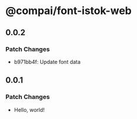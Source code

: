 # @compai/font-istok-web

## 0.0.2

### Patch Changes

- b971bb4f: Update font data

## 0.0.1

### Patch Changes

- Hello, world!
